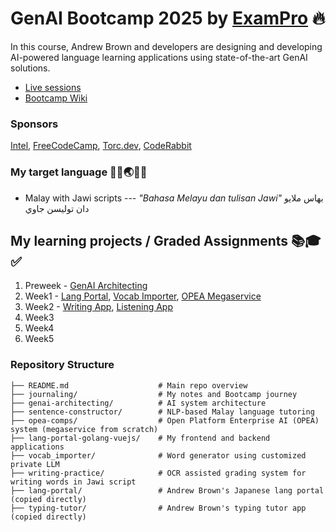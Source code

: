# GenAI Bootcamp 2025 by [ExamPro](https://www.exampro.co/) 🔥
In this course, Andrew Brown and developers are designing and developing AI-powered language learning applications using state-of-the-art GenAI solutions.
- [Live sessions](https://youtube.com/playlist?list=PLBfufR7vyJJ69c9MNlOKtO2w2KU5VzLJV&si=rYN0KKLd2RWgjZw_)
- [Bootcamp Wiki](https://docs.google.com/document/d/1KVDTDF4t8VtI69F5KMo67KoTBXgVhsd2O9hK-uPh2rA/edit?tab=t.skocibnip81i)
### Sponsors
[Intel](https://genai.cloudprojectbootcamp.com/booth/intel), [FreeCodeCamp](https://genai.cloudprojectbootcamp.com/booth/freecodecamp), [Torc.dev](https://genai.cloudprojectbootcamp.com/booth/torc), [CodeRabbit](https://coderabbit.ai/)

### My target language 👩‍🏫🌏🇲🇾
- Malay with Jawi scripts 
--- _"Bahasa Melayu dan tulisan Jawi"_ بهاس ملايو دان توليسن جاوي

## My learning projects / Graded Assignments 📚🎓✅
1. Preweek - [GenAI Architecting](https://github.com/emmaahmads/free-genai-bootcamp-2025/tree/main/genai-architecting)
2. Week1 - [Lang Portal](https://github.com/emmaahmads/free-genai-bootcamp-2025/tree/main/lang-portal-golang-vuejs), [Vocab Importer](https://github.com/emmaahmads/free-genai-bootcamp-2025/tree/main/vocab_importer), [OPEA Megaservice](https://github.com/emmaahmads/free-genai-bootcamp-2025/tree/main/opea-comps)
3. Week2 - [Writing App](https://github.com/emmaahmads/free-genai-bootcamp-2025/tree/main/writing-practice), [Listening App](https://github.com/emmaahmads/free-genai-bootcamp-2025/tree/main/listening-comp)
4. Week3
5. Week4
6. Week5

### Repository Structure
```
├── README.md                    # Main repo overview
├── journaling/                  # My notes and Bootcamp journey
├── genai-architecting/          # AI system architecture
├── sentence-constructor/        # NLP-based Malay language tutoring
├── opea-comps/                  # Open Platform Enterprise AI (OPEA) system (megaservice from scratch)
├── lang-portal-golang-vuejs/    # My frontend and backend applications
├── vocab_importer/              # Word generator using customized private LLM
├── writing-practice/            # OCR assisted grading system for writing words in Jawi script
├── lang-portal/                 # Andrew Brown's Japanese lang portal (copied directly)
├── typing-tutor/                # Andrew Brown's typing tutor app (copied directly)
```
